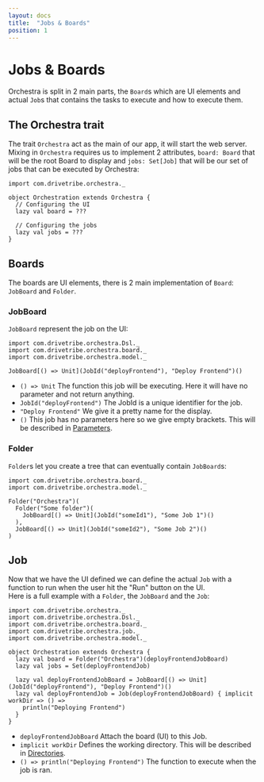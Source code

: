 ```yaml
---
layout: docs
title:  "Jobs & Boards"
position: 1
---
```


# Jobs & Boards

Orchestra is split in 2 main parts, the `Board`s which are UI elements and actual `Job`s that contains the tasks to
execute and how to execute them.

## The Orchestra trait

The trait `Orchestra` act as the main of our app, it will start the web server.  
Mixing in `Orchestra` requires us to implement 2 attributes, `board: Board` that will be the root Board to
display and `jobs: Set[Job]` that will be our set of jobs that can be executed by Orchestra:
```tut:silent
import com.drivetribe.orchestra._

object Orchestration extends Orchestra {
  // Configuring the UI
  lazy val board = ???

  // Configuring the jobs
  lazy val jobs = ???
}
```

## Boards

The boards are UI elements, there is 2 main implementation of `Board`: `JobBoard` and `Folder`.

### JobBoard
`JobBoard` represent the job on the UI:
```tut:silent
import com.drivetribe.orchestra.Dsl._
import com.drivetribe.orchestra.board._
import com.drivetribe.orchestra.model._

JobBoard[() => Unit](JobId("deployFrontend"), "Deploy Frontend")()
```
- `() => Unit` The function this job will be executing. Here it will have no parameter and not return anything.
- `JobId("deployFrontend")` The JobId is a unique identifier for the job.
- `"Deploy Frontend"` We give it a pretty name for the display.
- `()` This job has no parameters here so we give empty brackets. This will be described in [Parameters](parameters.html).

### Folder
`Folder`s let you create a tree that can eventually contain `JobBoard`s: 
```tut:silent
import com.drivetribe.orchestra.board._
import com.drivetribe.orchestra.model._

Folder("Orchestra")(
  Folder("Some folder")(
    JobBoard[() => Unit](JobId("someId1"), "Some Job 1")()
  ),
  JobBoard[() => Unit](JobId("someId2"), "Some Job 2")()
)
```

## Job

Now that we have the UI defined we can define the actual `Job` with a function to run when the user hit the "Run"
button on the UI.  
Here is a full example with a `Folder`, the `JobBoard` and the `Job`:
```tut:silent
import com.drivetribe.orchestra._
import com.drivetribe.orchestra.Dsl._
import com.drivetribe.orchestra.board._
import com.drivetribe.orchestra.job._
import com.drivetribe.orchestra.model._

object Orchestration extends Orchestra {
  lazy val board = Folder("Orchestra")(deployFrontendJobBoard)
  lazy val jobs = Set(deployFrontendJob)

  lazy val deployFrontendJobBoard = JobBoard[() => Unit](JobId("deployFrontend"), "Deploy Frontend")()
  lazy val deployFrontendJob = Job(deployFrontendJobBoard) { implicit workDir => () =>
    println("Deploying Frontend")
  }
}
```
- `deployFrontendJobBoard` Attach the board (UI) to this Job.
- `implicit workDir` Defines the working directory. This will be described in [Directories](directories.html).
- `() => println("Deploying Frontend")` The function to execute when the job is ran.
